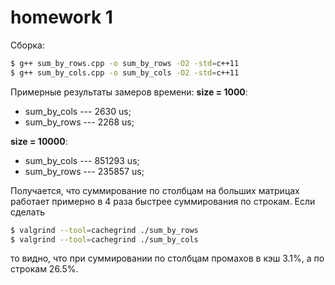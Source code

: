 # homework 1
Сборка:
```sh
$ g++ sum_by_rows.cpp -o sum_by_rows -O2 -std=c++11
$ g++ sum_by_cols.cpp -o sum_by_cols -O2 -std=c++11
```
Примерные результаты замеров времени:
   **size = 1000**: 
   - sum_by_cols --- 2630 us;
   - sum_by_rows --- 2268 us;
   
   **size = 10000**: 
   - sum_by_cols --- 851293 us;
   - sum_by_rows --- 235857 us;

Получается, что суммирование по столбцам на больших матрицах работает примерно в 4 раза быстрее суммирования по строкам.
Если сделать 
```sh
$ valgrind --tool=cachegrind ./sum_by_rows
$ valgrind --tool=cachegrind ./sum_by_cols
```
то видно, что при суммировании по столбцам промахов в кэш 3.1%, а по строкам 26.5%.
